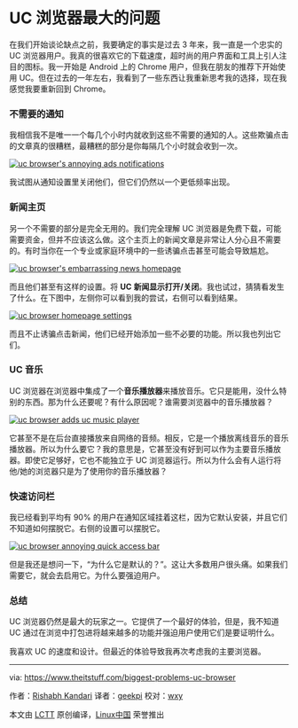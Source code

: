UC 浏览器最大的问题
======

在我们开始谈论缺点之前，我要确定的事实是过去 3 年来，我一直是一个忠实的 UC 浏览器用户。我真的很喜欢它的下载速度，超时尚的用户界面和工具上引人注目的图标。我一开始是 Android 上的 Chrome 用户，但我在朋友的推荐下开始使用 UC。但在过去的一年左右，我看到了一些东西让我重新思考我的选择，现在我感觉我要重新回到 Chrome。

### 不需要的**通知**

我相信我不是唯一一个每几个小时内就收到这些不需要的通知的人。这些欺骗点击的文章真的很糟糕，最糟糕的部分是你每隔几个小时就会收到一次。

[![uc browser's annoying ads notifications][1]][1]

我试图从通知设置里关闭他们，但它们仍然以一个更低频率出现。

### **新闻主页**

另一个不需要的部分是完全无用的。我们完全理解 UC 浏览器是免费下载，可能需要资金，但并不应该这么做。这个主页上的新闻文章是非常让人分心且不需要的。有时当你在一个专业或家庭环境中的一些诱骗点击甚至可能会导致尴尬。

[![uc browser's embarrassing news homepage][2]][2]

而且他们甚至有这样的设置。将 **UC** **新闻显示打开/关闭**。我也试过，猜猜看发生了什么。在下图中，左侧你可以看到我的尝试，右侧可以看到结果。

[![uc browser homepage settings][3]][3]

而且不止诱骗点击新闻，他们已经开始添加一些不必要的功能。所以我也列出它们。

### UC **音乐**

UC 浏览器在浏览器中集成了一个**音乐播放器**来播放音乐。它只是能用，没什么特别的东西。那为什么还要呢？有什么原因呢？谁需要浏览器中的音乐播放器？

[![uc browser adds uc music player][4]][4]

它甚至不是在后台直接播放来自网络的音频。相反，它是一个播放离线音乐的音乐播放器。所以为什么要它？我的意思是，它甚至没有好到可以作为主要音乐播放器。即使它足够好，它也不能独立于 UC 浏览器运行。所以为什么会有人运行将他/她的浏览器只是为了使用你的音乐播放器？

### **快速**访问栏

我已经看到平均有 90% 的用户在通知区域挂着这栏，因为它默认安装，并且它们不知道如何摆脱它。右侧的设置可以摆脱它。

[![uc browser annoying quick access bar][5]][5]

但是我还是想问一下，“为什么它是默认的？”。这让大多数用户很头痛。如果我们需要它，就会去启用它。为什么要强迫用户。

### 总结

UC 浏览器仍然是最大的玩家之一。它提供了一个最好的体验，但是，我不知道 UC 通过在浏览中打包进将越来越多的功能并强迫用户使用它们是要证明什么。

我喜欢 UC 的速度和设计。但最近的体验导致我再次考虑我的主要浏览器。



--------------------------------------------------------------------------------

via: https://www.theitstuff.com/biggest-problems-uc-browser

作者：[Rishabh Kandari][a]
译者：[geekpi](https://github.com/geekpi)
校对：[wxy](https://github.com/wxy)

本文由 [LCTT](https://github.com/LCTT/TranslateProject) 原创编译，[Linux中国](https://linux.cn/) 荣誉推出

[a]:https://www.theitstuff.com/author/reevkandari
[1]:http://www.theitstuff.com/wp-content/uploads/2017/10/Untitled-design-6.png
[2]:http://www.theitstuff.com/wp-content/uploads/2017/10/Untitled-design-1-1.png
[3]:http://www.theitstuff.com/wp-content/uploads/2017/12/uceffort.png
[4]:http://www.theitstuff.com/wp-content/uploads/2017/10/Untitled-design-3-1.png
[5]:http://www.theitstuff.com/wp-content/uploads/2017/10/Untitled-design-4-1.png

